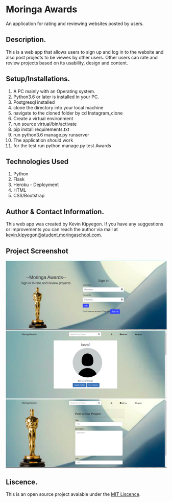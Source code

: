 # Moringa Awards

An application for rating and reviewing websites posted by users.

## Description.
This is a web app that allows users to sign up and log in to the website and also post projects to be viewes by other users. Other users can rate and review projects based on its usability, design and content.

## Setup/Installations.
1. A PC mainly with an Operating system.
2. Python3.6 or later is installed in your PC.
3. Postgresql installed
4. clone the directory into your local machine
5. navigate to the cloned folder by cd Instagram_clone
6. Create a virtual environment
7. run source virtual/bin/activate
8. pip install requirements.txt
9. run python3.6 manage.py runserver
10. The application should work
11. for the test run python manage.py test Awards

## Technologies Used
1. Python
2. Flask
3. Heroku - Deployment
4. HTML
5. CSS/Bootstrap

## Author & Contact Information.
This web app was created by Kevin Kipyegon. If you have any suggestions or improvements you can reach the author via mail at kevin.kipyegon@student.moringaschool.com.

## Project Screenshot
![Login](awards/static/img/login.png)
![Profile](awards/static/img/profile.png)
![New](awards/static/img/new.png)

## Liscence.
This is an open source project avaiable under the [MIT Liscence](LISCENCE).